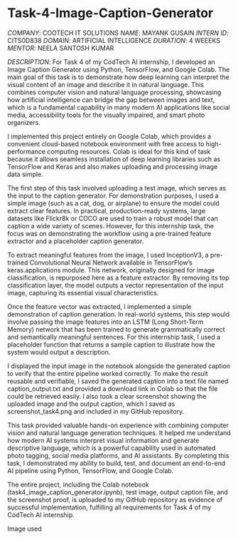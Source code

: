 # Task-4-Image-Caption-Generator
*COMPANY*: COOTECH IT SOLUTIONS
*NAME*: MAYANK GUSAIN
*INTERN ID*: CITS0D838
*DOMAIN*: ARTIFICIAL INTELLIGENCE
*DURATION*: 4 WEEEKS
*MENTOR*: NEELA SANTOSH KUMAR

*DESCRIPTION*: For Task 4 of my CodTech AI internship, I developed an Image Caption Generator using Python, TensorFlow, and Google Colab. The main goal of this task is to demonstrate how deep learning can interpret the visual content of an image and describe it in natural language. This combines computer vision and natural language processing, showcasing how artificial intelligence can bridge the gap between images and text, which is a fundamental capability in many modern AI applications like social media, accessibility tools for the visually impaired, and smart photo organizers.

I implemented this project entirely on Google Colab, which provides a convenient cloud-based notebook environment with free access to high-performance computing resources. Colab is ideal for this kind of task because it allows seamless installation of deep learning libraries such as TensorFlow and Keras and also makes uploading and processing image data simple.

The first step of this task involved uploading a test image, which serves as the input to the caption generator. For demonstration purposes, I used a simple image (such as a cat, dog, or airplane) to ensure the model could extract clear features. In practical, production-ready systems, large datasets like Flickr8k or COCO are used to train a robust model that can caption a wide variety of scenes. However, for this internship task, the focus was on demonstrating the workflow using a pre-trained feature extractor and a placeholder caption generator.

To extract meaningful features from the image, I used InceptionV3, a pre-trained Convolutional Neural Network available in TensorFlow’s keras.applications module. This network, originally designed for image classification, is repurposed here as a feature extractor. By removing its top classification layer, the model outputs a vector representation of the input image, capturing its essential visual characteristics.

Once the feature vector was extracted, I implemented a simple demonstration of caption generation. In real-world systems, this step would involve passing the image features into an LSTM (Long Short-Term Memory) network that has been trained to generate grammatically correct and semantically meaningful sentences. For this internship task, I used a placeholder function that returns a sample caption to illustrate how the system would output a description.

I displayed the input image in the notebook alongside the generated caption to verify that the entire pipeline worked correctly. To make the result reusable and verifiable, I saved the generated caption into a text file named caption_output.txt and provided a download link in Colab so that the file could be retrieved easily. I also took a clear screenshot showing the uploaded image and the output caption, which I saved as screenshot_task4.png and included in my GitHub repository.

This task provided valuable hands-on experience with combining computer vision and natural language generation techniques. It helped me understand how modern AI systems interpret visual information and generate descriptive language, which is a powerful capability used in automated photo tagging, social media platforms, and AI assistants. By completing this task, I demonstrated my ability to build, test, and document an end-to-end AI pipeline using Python, TensorFlow, and Google Colab.

The entire project, including the Colab notebook (task4_image_caption_generator.ipynb), test image, output caption file, and the screenshot proof, is uploaded to my GitHub repository as evidence of successful implementation, fulfilling all requirements for Task 4 of my CodTech AI internship.

Image used


